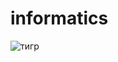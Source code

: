 # informatics

![тигр](https://user-images.githubusercontent.com/35631710/81845555-6063c280-9559-11ea-89af-0a08aa019c54.png)

